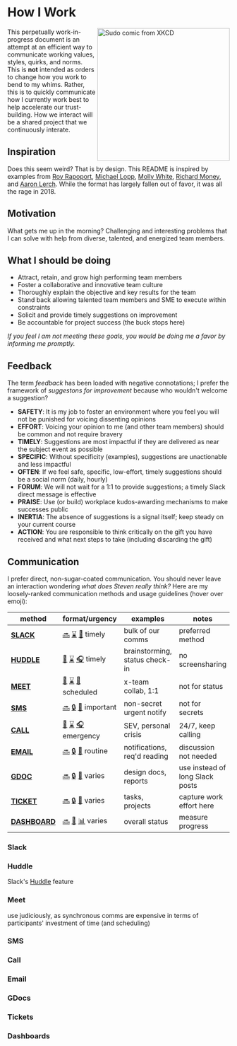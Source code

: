 # How I Work
[<img alt="Sudo comic from XKCD" title="Proper User Policy apparently means Simon Says." align="right" width="300px" src="https://imgs.xkcd.com/comics/sandwich.png" />](https://xkcd.com/149/)

This perpetually work-in-progress document is an attempt at an efficient way to communicate working values, styles, quirks, and norms. This is **not** intended as orders to change how you work to bend to my whims. Rather, this is to quickly communicate how I currently work best to help accelerate our trust-building. How we interact will be a shared project that we continuously interate. 

## Inspiration

Does this seem weird? That is by design. This README is inspired by examples from [Roy Rapoport](https://docs.google.com/presentation/d/1df5MALZKZU6lOeIXUiO-h6ReFM3KuIpnapSE97IZnX4/), [Michael Lopp](https://randsinrepose.com/archives/how-to-rands), [Molly White](https://github.com/molly/manager-README), [Richard Money](https://onedrive.live.com/view.aspx?resid=61BC36893133C60A!1165&authkey=!APyYqIf2yhV-OzE), and [Aaron Lerch](https://docs.google.com/presentation/d/1usdIfRIqOCRUOaMsElQp9Rqu8WYgBypdsxqeZaRCcj0/). While the format has largely fallen out of favor, it was all the rage in 2018. 

## Motivation

What gets me up in the morning? Challenging and interesting problems that I can solve with help from diverse, talented, and energized team members.

## What I should be doing

* Attract, retain, and grow high performing team members
* Foster a collaborative and innovative team culture
* Thoroughly explain the objective and key results for the team
* Stand back allowing talented team members and SME to execute within constraints 
* Solicit and provide timely suggestions on improvement
* Be accountable for project success (the buck stops here)

_If you feel I am not meeting these goals, you would be doing me a favor by informing me promptly._

## Feedback

The term _feedback_ has been loaded with negative connotations; I prefer the framework of _suggestons for improvement_ because who wouldn't welcome a suggestion?

* __SAFETY__: It is my job to foster an environment where you feel you will not be punished for voicing dissenting opinions
* __EFFORT__: Voicing your opinion to me (and other team members) should be common and not require bravery 
* __TIMELY__: Suggestions are most impactful if they are delivered as near the subject event as possible
* __SPECIFIC__: Without specificity (examples), suggestions are unactionable and less impactful
* __OFTEN__: If we feel safe, specific, low-effort, timely suggestions should be a social norm (daily, hourly)
* __FORUM__: We will not wait for a 1:1 to provide suggestions; a timely Slack direct message is effective
* __PRAISE__: Use (or build) workplace kudos-awarding mechanisms to make successes public
* __INERTIA__: The absence of suggestions is a signal itself; keep steady on your current course
* __ACTION__: You are responsible to think critically on the gift you have received and what next steps to take (including discarding the gift)

## Communication

I prefer direct, non-sugar-coated communication. You should never leave an interaction wondering _what does Steven really think?_ Here are my loosely-ranked communication methods and usage guidelines (hover over emoji):

method | format/urgency  | examples | notes
-------|--------------|----------|------
[__SLACK__](#slack) | [🔜](# "async") [⌛](# "ephemeral") [📝](# "text") timely | bulk of our comms | preferred method
[__HUDDLE__](#huddle) | [🔄](# "synchronous") [⌛](# "ephemeral") [🎧](# "audio") timely | brainstorming, status check-in | no screensharing
[__MEET__](#meet) | [🔄](# "synchronous") [⌛](# "ephemeral") [🎥](# "video") scheduled  | x-team collab, 1:1 | not for status
[__SMS__](#sms) | [🔜](# "async") [🔒](# "durable") [📝](# "text") important | non-secret urgent notify | not for secrets
[__CALL__](#call) | [🔄](# "synchronous") [⌛](# "ephemeral") [🎧](# "audio") emergency  | SEV, personal crisis | 24/7, keep calling
[__EMAIL__](#email) | [🔜](# "async") [🔒](# "durable") [📝](# "text") routine  | notifications, req'd reading | discussion not needed
[__GDOC__](#gdocs) | [🔜](# "async") [🔒](# "durable") [📝](# "text") varies  | design docs, reports | use instead of long Slack posts
[__TICKET__](#tickets) | [🔜](# "async") [🔒](# "durable") [📝](# "text") varies | tasks, projects | capture work effort here
[__DASHBOARD__](#dashboards) | [🔜](# "async") [📸](# "snapshot") [📊](# "graphs") varies  | overall status | measure progress




### Slack

### Huddle

Slack's [Huddle](https://slack.com/help/articles/4402059015315-) feature

### Meet

use judiciously, as synchronous comms are expensive in terms of participants' investment of time (and scheduling)

### SMS

### Call

### Email

### GDocs

### Tickets

### Dashboards


